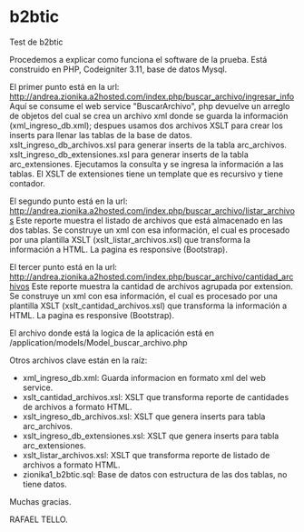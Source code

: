 # b2btic
Test de b2btic

Procedemos a explicar como funciona el software de la prueba.
Está construido en PHP, Codeigniter 3.11, base de datos Mysql.

El primer punto está en la url:
http://andrea.zionika.a2hosted.com/index.php/buscar_archivo/ingresar_info
Aquí se consume el web service "BuscarArchivo", php devuelve un arreglo de objetos del cual se crea un archivo xml donde se guarda la información (xml_ingreso_db.xml); despues usamos dos archivos XSLT para crear los inserts para llenar las tablas de la base de datos.
xslt_ingreso_db_archivos.xsl para generar inserts de la tabla arc_archivos.
xslt_ingreso_db_extensiones.xsl para generar inserts de la tabla arc_extensiones.
Ejecutamos la consulta y se ingresa la información a las tablas.
El XSLT de extensiones tiene un template que es recursivo y tiene contador.

El segundo punto está en la url:
http://andrea.zionika.a2hosted.com/index.php/buscar_archivo/listar_archivos
Este reporte muestra el listado de archivos que está almacenado en las dos tablas.  Se construye un xml con esa información, el cual es procesado por una plantilla XSLT (xslt_listar_archivos.xsl) que transforma la información a HTML.
La pagina es responsive (Bootstrap).

El tercer punto está en la url:
http://andrea.zionika.a2hosted.com/index.php/buscar_archivo/cantidad_archivos
Este reporte muestra la cantidad de archivos agrupada por extension.  Se construye un xml con esa información, el cual es procesado por una plantilla XSLT (xslt_cantidad_archivos.xsl) que transforma la información a HTML.
La pagina es responsive (Bootstrap).

El archivo donde está la logica de la aplicación está en /application/models/Model_buscar_archivo.php

Otros archivos clave están en la raíz:
- xml_ingreso_db.xml: Guarda informacion en formato xml del web service.
- xslt_cantidad_archivos.xsl: XSLT que transforma reporte de cantidades de archivos a formato HTML.
- xslt_ingreso_db_archivos.xsl: XSLT que genera inserts para tabla arc_archivos.
- xslt_ingreso_db_extensiones.xsl: XSLT que genera inserts para tabla arc_extensiones.
- xslt_listar_archivos.xsl: XSLT que transforma reporte de listado de archivos a formato HTML.
- zionika1_b2btic.sql: Base de datos con estructura de las dos tablas, no tiene datos.

Muchas gracias.

RAFAEL TELLO.
